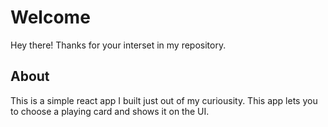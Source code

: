 # Welcome

Hey there! Thanks for your interset in my repository.

## About

This is a simple react app I built just out of my curiousity. This app lets you to choose a playing card and shows it on the UI.

